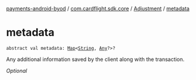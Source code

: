 [payments-android-byod](../../index.md) / [com.cardflight.sdk.core](../index.md) / [Adjustment](index.md) / [metadata](./metadata.md)

# metadata

`abstract val metadata: `[`Map`](https://kotlinlang.org/api/latest/jvm/stdlib/kotlin.collections/-map/index.html)`<`[`String`](https://kotlinlang.org/api/latest/jvm/stdlib/kotlin/-string/index.html)`, `[`Any`](https://kotlinlang.org/api/latest/jvm/stdlib/kotlin/-any/index.html)`?>?`

Any additional information saved by the client along with the transaction.

*Optional*


